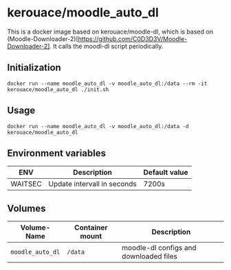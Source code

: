 # kerouace/moodle_auto_dl

This is a docker image based on kerouace/moodle-dl, which is based on (Moodle-Downloader-2)[https://github.com/C0D3D3V/Moodle-Downloader-2].
It calls the moodl-dl script periodically.

## Initialization

`docker run --name moodle_auto_dl -v moodle_auto_dl:/data --rm -it kerouace/moodle_auto_dl ./init.sh `

## Usage

`docker run --name moodle_auto_dl -v moodle_auto_dl:/data -d kerouace/moodle_auto_dl`

## Environment variables

| ENV		| Description					| Default value |
| --------- | -----------					| ------------- |
| WAITSEC	| Update intervall in seconds	| 7200s		    |

## Volumes

| Volume-Name		| Container mount		| Description                               |
| -------------		| ------------------	| ----------------------------------------- |
| `moodle_auto_dl`	| `/data`				| moodle-dl configs and downloaded files	|
